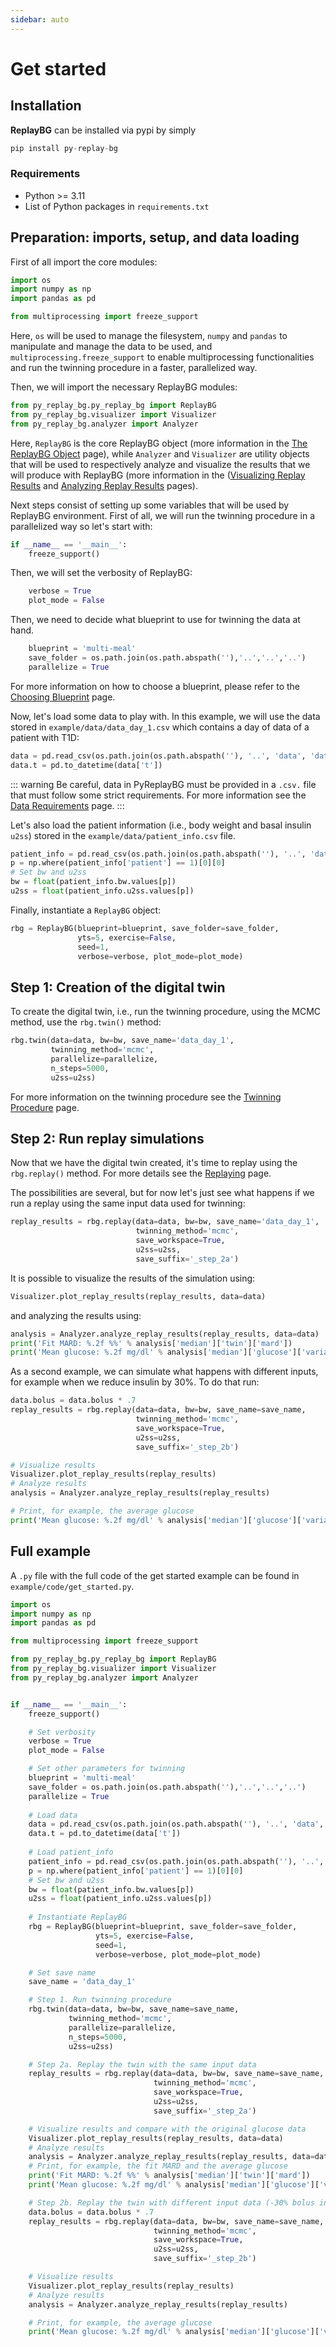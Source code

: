 ```yaml
---
sidebar: auto
---
```

# Get started

## Installation

**ReplayBG** can be installed via pypi by simply 

```python
pip install py-replay-bg
```

### Requirements

* Python >= 3.11
* List of Python packages in `requirements.txt`

## Preparation: imports, setup, and data loading 

First of all import the core modules:
```python
import os
import numpy as np
import pandas as pd

from multiprocessing import freeze_support
```

Here, `os` will be used to manage the filesystem, `numpy` and `pandas` to manipulate and manage the data to be used, and
`multiprocessing.freeze_support` to enable multiprocessing functionalities and run the twinning procedure in a faster,
parallelized way. 

Then, we will import the necessary ReplayBG modules:
```python
from py_replay_bg.py_replay_bg import ReplayBG
from py_replay_bg.visualizer import Visualizer
from py_replay_bg.analyzer import Analyzer
```

Here, `ReplayBG` is the core ReplayBG object (more information in the [The ReplayBG Object](./replaybg_object.md) page),
while `Analyzer` and `Visualizer` are utility objects that will be used to
respectively analyze and visualize the results that we will produce with ReplayBG
(more information in the ([Visualizing Replay Results](./visualizing_replay_results.md) and
 [Analyzing Replay Results](./analyzing_replay_results.md) pages).

Next steps consist of setting up some variables that will be used by ReplayBG environment. 
First of all, we will run the twinning procedure in a parallelized way so let's start with:
```python
if __name__ == '__main__':
    freeze_support()
```

Then, we will set the verbosity of ReplayBG:
```python
    verbose = True
    plot_mode = False
```
 
Then, we need to decide what blueprint to use for twinning the data at hand. 
```python
    blueprint = 'multi-meal'
    save_folder = os.path.join(os.path.abspath(''),'..','..','..')
    parallelize = True
```

For more information on how to choose a blueprint, please refer to the [Choosing Blueprint](./choosing_blueprint.md) page.

Now, let's load some data to play with. In this example, we will use the data stored in `example/data/data_day_1.csv` 
which contains a day of data of a patient with T1D:

```python
data = pd.read_csv(os.path.join(os.path.abspath(''), '..', 'data', 'data_day_1.csv'))
data.t = pd.to_datetime(data['t'])
```

::: warning 
Be careful, data in PyReplayBG must be provided in a `.csv.` file that must follow some strict requirements. For more 
information see the [Data Requirements](./data_requirements) page.
:::

Let's also load the patient information (i.e., body weight and basal insulin `u2ss`) stored in the `example/data/patient_info.csv` file.

```python
patient_info = pd.read_csv(os.path.join(os.path.abspath(''), '..', 'data', 'patient_info.csv'))
p = np.where(patient_info['patient'] == 1)[0][0]
# Set bw and u2ss
bw = float(patient_info.bw.values[p])
u2ss = float(patient_info.u2ss.values[p])
```

Finally, instantiate a `ReplayBG` object:

```python
rbg = ReplayBG(blueprint=blueprint, save_folder=save_folder,
               yts=5, exercise=False,
               seed=1,
               verbose=verbose, plot_mode=plot_mode)

```

## Step 1: Creation of the digital twin

To create the digital twin, i.e., run the twinning procedure, using the MCMC method, use the `rbg.twin()` method:

```python
rbg.twin(data=data, bw=bw, save_name='data_day_1',
         twinning_method='mcmc',
         parallelize=parallelize,
         n_steps=5000,
         u2ss=u2ss)
```

For more information on the twinning procedure see the [Twinning Procedure](./twinning_procedure.md) page.


## Step 2: Run replay simulations

Now that we have the digital twin created, it's time to replay using the `rbg.replay()` method. For more details 
see the [Replaying](./replaying.md) page.

The possibilities are several, but for now let's just see what happens if we run a replay using the same input data used for twinning:

```python
replay_results = rbg.replay(data=data, bw=bw, save_name='data_day_1',
                            twinning_method='mcmc',
                            save_workspace=True,
                            u2ss=u2ss,
                            save_suffix='_step_2a')
```

It is possible to visualize the results of the simulation using:

```python
Visualizer.plot_replay_results(replay_results, data=data)
```

and analyzing the results using: 

```python
analysis = Analyzer.analyze_replay_results(replay_results, data=data)
print('Fit MARD: %.2f %%' % analysis['median']['twin']['mard'])
print('Mean glucose: %.2f mg/dl' % analysis['median']['glucose']['variability']['mean_glucose'])
```

As a second example, we can simulate what happens with different inputs, for example when we reduce insulin by 30%.
To do that run:

```python
data.bolus = data.bolus * .7
replay_results = rbg.replay(data=data, bw=bw, save_name=save_name,
                            twinning_method='mcmc',
                            save_workspace=True,
                            u2ss=u2ss,
                            save_suffix='_step_2b')

# Visualize results
Visualizer.plot_replay_results(replay_results)
# Analyze results
analysis = Analyzer.analyze_replay_results(replay_results)

# Print, for example, the average glucose
print('Mean glucose: %.2f mg/dl' % analysis['median']['glucose']['variability']['mean_glucose'])
```

## Full example

A `.py` file with the full code of the get started example can be found in `example/code/get_started.py`.

```python
import os
import numpy as np
import pandas as pd

from multiprocessing import freeze_support

from py_replay_bg.py_replay_bg import ReplayBG
from py_replay_bg.visualizer import Visualizer
from py_replay_bg.analyzer import Analyzer


if __name__ == '__main__':
    freeze_support()

    # Set verbosity
    verbose = True
    plot_mode = False

    # Set other parameters for twinning
    blueprint = 'multi-meal'
    save_folder = os.path.join(os.path.abspath(''),'..','..','..')
    parallelize = True
    
    # Load data
    data = pd.read_csv(os.path.join(os.path.abspath(''), '..', 'data', 'data_day_1.csv'))
    data.t = pd.to_datetime(data['t'])
    
    # Load patient_info
    patient_info = pd.read_csv(os.path.join(os.path.abspath(''), '..', 'data', 'patient_info.csv'))
    p = np.where(patient_info['patient'] == 1)[0][0]
    # Set bw and u2ss
    bw = float(patient_info.bw.values[p])
    u2ss = float(patient_info.u2ss.values[p])
    
    # Instantiate ReplayBG
    rbg = ReplayBG(blueprint=blueprint, save_folder=save_folder,
                   yts=5, exercise=False,
                   seed=1,
                   verbose=verbose, plot_mode=plot_mode)

    # Set save name
    save_name = 'data_day_1'

    # Step 1. Run twinning procedure
    rbg.twin(data=data, bw=bw, save_name=save_name,
             twinning_method='mcmc',
             parallelize=parallelize,
             n_steps=5000,
             u2ss=u2ss)

    # Step 2a. Replay the twin with the same input data
    replay_results = rbg.replay(data=data, bw=bw, save_name=save_name,
                                twinning_method='mcmc',
                                save_workspace=True,
                                u2ss=u2ss,
                                save_suffix='_step_2a')

    # Visualize results and compare with the original glucose data
    Visualizer.plot_replay_results(replay_results, data=data)
    # Analyze results
    analysis = Analyzer.analyze_replay_results(replay_results, data=data)
    # Print, for example, the fit MARD and the average glucose
    print('Fit MARD: %.2f %%' % analysis['median']['twin']['mard'])
    print('Mean glucose: %.2f mg/dl' % analysis['median']['glucose']['variability']['mean_glucose'])

    # Step 2b. Replay the twin with different input data (-30% bolus insulin) to experiment how glucose changes
    data.bolus = data.bolus * .7
    replay_results = rbg.replay(data=data, bw=bw, save_name=save_name,
                                twinning_method='mcmc',
                                save_workspace=True,
                                u2ss=u2ss,
                                save_suffix='_step_2b')

    # Visualize results
    Visualizer.plot_replay_results(replay_results)
    # Analyze results
    analysis = Analyzer.analyze_replay_results(replay_results)

    # Print, for example, the average glucose
    print('Mean glucose: %.2f mg/dl' % analysis['median']['glucose']['variability']['mean_glucose'])
```